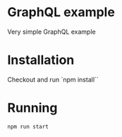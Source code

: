 # GraphQL example

Very simple GraphQL example

# Installation

Checkout and run `npm install``

# Running

`npm run start`